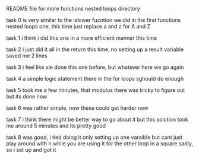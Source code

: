 README file for more functions nested loops directory

task 0 is very similar to the islower fucntion we did in the first functions nested loops one, this time just replace a and z for A and Z

task 1 i think i did this one in a more efficient manner this time

task 2 i just did it all in the return this time, no setting up a result variable saved me 2 lines

task 3 i feel like vie done this one before, but whatever here we go again

task 4 a simple logic statement there in the for loops sghould do enough

task 5 took me a few minutes, that modulus there was tricky to figure out but its done now

task 6 was rather simple, now these could get harder now

task 7 i think there might be better way to go about it but this solution took me around 5 minutes and its pretty good

task 8 was good, i tied doing it only setting up one varaible but cant just play around with n while you are using it for the other loop in a square sadly, so i set up and got it